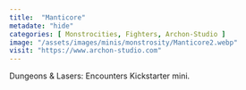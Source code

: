 ```yaml
---
title:  "Manticore"
metadate: "hide"
categories: [ Monstrocities, Fighters, Archon-Studio ]
image: "/assets/images/minis/monstrosity/Manticore2.webp"
visit: "https://www.archon-studio.com"
---
```

Dungeons & Lasers: Encounters Kickstarter mini.